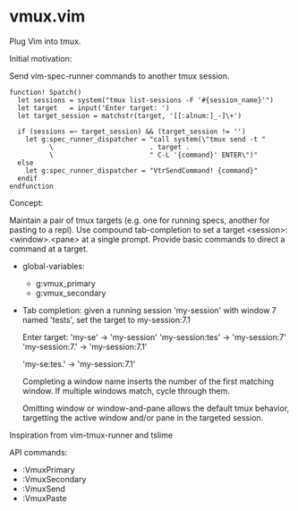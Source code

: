 # vmux.vim

Plug Vim into tmux.

Initial motivation:

Send vim-spec-runner commands to another tmux session.

```
function! Spatch()
  let sessions = system("tmux list-sessions -F '#{session_name}'")
  let target   = input('Enter target: ')
  let target_session = matchstr(target, '[[:alnum:]_-]\+')

  if (sessions =~ target_session) && (target_session != '')
    let g:spec_runner_dispatcher = "call system(\"tmux send -t "
          \                        . target .
          \                        " C-L '{command}' ENTER\")"
  else
    let g:spec_runner_dispatcher = "VtrSendCommand! {command}"
  endif
endfunction
```

Concept:

Maintain a pair of tmux targets (e.g. one for running specs, another
for pasting to a repl). Use compound tab-completion to set a target
\<session>:\<window>.\<pane> at a single prompt. Provide basic commands to
direct a command at a target.

- global-variables:
  * g:vmux_primary
  * g:vmux_secondary
- Tab completion: given a running session 'my-session' with window 7
                  named 'tests', set the target to my-session:7.1

  Enter target:
  'my-se<Tab>'              -> 'my-session'
  'my-session:tes<Tab>'     -> 'my-session:7'
  'my-session:7.<Tab><Tab>' -> 'my-session:7.1'

  'my-se<Tab>:tes<Tab>.<Tab><Tab>' -> 'my-session:7.1'

  Completing a window name inserts the number of the first matching window.
  If multiple windows match, cycle through them.

  Omitting window or window-and-pane allows the default tmux behavior,
  targetting the active window and/or pane in the targeted session.

Inspiration from vim-tmux-runner and tslime

API commands:

 - :VmuxPrimary
 - :VmuxSecondary
 - :VmuxSend
 - :VmuxPaste
